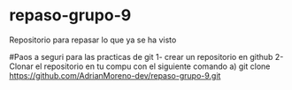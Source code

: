# repaso-grupo-9
Repositorio para repasar lo que ya se ha visto

#Paos a seguri para las practicas de git 
1- crear un repositorio en github
2- Clonar el repositorio en tu compu con el siguiente comando 
  a) git clone https://github.com/AdrianMoreno-dev/repaso-grupo-9.git
